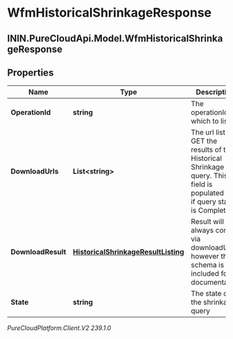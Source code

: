 # WfmHistoricalShrinkageResponse

## ININ.PureCloudApi.Model.WfmHistoricalShrinkageResponse

## Properties

|Name | Type | Description | Notes|
|------------ | ------------- | ------------- | -------------|
| **OperationId** | **string** | The operationId for which to listen | [optional] |
| **DownloadUrls** | **List&lt;string&gt;** | The url list to GET the results of the Historical Shrinkage query. This field is populated only if query state is Complete | [optional] |
| **DownloadResult** | [**HistoricalShrinkageResultListing**](HistoricalShrinkageResultListing) | Result will always come via downloadUrls; however the schema is included for documentation | [optional] |
| **State** | **string** | The state of the shrinkage query | [optional] |



_PureCloudPlatform.Client.V2 239.1.0_
